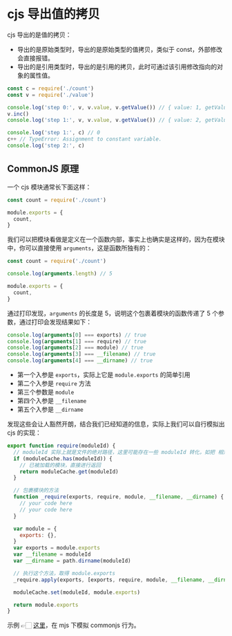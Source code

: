 # cjs 导出值的拷贝

cjs 导出的是值的拷贝：

- 导出的是原始类型时，导出的是原始类型的值拷贝，类似于 const，外部修改会直接报错。
- 导出的是引用类型时，导出的是引用的拷贝，此时可通过该引用修改指向的对象的属性值。

```js
const c = require('./count')
const v = require('./value')

console.log('step 0:', v, v.value, v.getValue()) // { value: 1, getValue: [Function: getValue], inc: [Function: inc] } 1 1
v.inc()
console.log('step 1:', v, v.value, v.getValue()) // { value: 2, getValue: [Function: getValue], inc: [Function: inc] } 2 2

console.log('step 1:', c) // 0
c++ // TypeError: Assignment to constant variable.
console.log('step 2:', c)
```

## CommonJS 原理

一个 cjs 模块通常长下面这样：

```js
const count = require('./count')

module.exports = {
  count,
}
```

我们可以把模块看做是定义在一个函数内部，事实上也确实是这样的，因为在模块中，你可以直接使用 `arguments`，这是函数所独有的：

```js
const count = require('./count')

console.log(arguments.length) // 5

module.exports = {
  count,
}
```

通过打印发现，`arguments` 的长度是 5，说明这个包裹着模块的函数传递了 5 个参数，通过打印会发现结果如下：

```js
console.log(arguments[0] === exports) // true
console.log(arguments[1] === require) // true
console.log(arguments[2] === module) // true
console.log(arguments[3] === __filename) // true
console.log(arguments[4] === __dirname) // true
```

- 第一个入参是 `exports`，实际上它是 `module.exports` 的简单引用
- 第二个入参是 `require` 方法
- 第三个参数是 `module`
- 第四个入参是 `__filename`
- 第五个入参是 `__dirname`

发现这些会让人豁然开朗，结合我们已经知道的信息，实际上我们可以自行模拟出 cjs 的实现：

```js
export function require(moduleId) {
  // moduleId 实际上就是文件的绝对路径，这里可能存在一些 moduleId 转化，如把 相对路径转绝对路径、npm 包名转为路径等
  if (moduleCache.has(moduleId)) {
    // 已被加载的模块，直接进行返回
    return moduleCache.get(moduleId)
  }

  // 包裹模块的方法
  function _require(exports, require, module, __filename, __dirname) {
    // your code here
    // your code here
  }

  var module = {
    exports: {},
  }
  var exports = module.exports
  var __filename = moduleId
  var __dirname = path.dirname(moduleId)

  // 执行这个方法，取得 module.exports
  _require.apply(exports, [exports, require, module, __filename, __dirname])

  moduleCache.set(moduleId, module.exports)

  return module.exports
}
```

示例 👉🏻 [这里](./commonjs/require.mjs)，在 mjs 下模拟 commonjs 行为。
